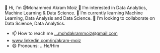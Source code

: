 👋 Hi, I’m @Mohammed Akram Moiz
👀 I’m interested in Data Analytics, Machine Learning & Data Science.
🌱 I’m currently learning Machine Learning, Data Analysis and Data Science.
💞️ I’m looking to collaborate on Data Science, Data Analytics.
- 📫 How to reach me ...mohdakrammoiz@gmail.com
- www.linkedin.com/in/akram-moiz
- 😄 Pronouns: ...He/Him

<!---
akrammoiz35/akrammoiz35 is a ✨ special ✨ repository because its `README.md` (this file) appears on your GitHub profile.
You can click the Preview link to take a look at your changes.
--->
